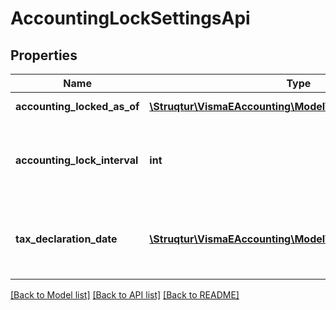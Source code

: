 # AccountingLockSettingsApi

## Properties
Name | Type | Description | Notes
------------ | ------------- | ------------- | -------------
**accounting_locked_as_of** | [**\Struqtur\VismaEAccounting\Model\AccountingLockDateApi**](AccountingLockDateApi.md) | Default: No lock | [optional] 
**accounting_lock_interval** | **int** | Range: 0 - 4. 0 &#x3D; None, 1 &#x3D; Month, 2 &#x3D; Quarter, 3 &#x3D; Year, 4 &#x3D; TaxDeclaration | [optional] 
**tax_declaration_date** | [**\Struqtur\VismaEAccounting\Model\TaxDeclarationDateApi**](TaxDeclarationDateApi.md) | Only available for accounting lock interval as of tax declaration date | [optional] 

[[Back to Model list]](../README.md#documentation-for-models) [[Back to API list]](../README.md#documentation-for-api-endpoints) [[Back to README]](../README.md)


